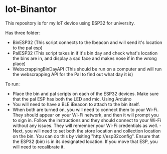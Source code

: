 # Iot-Binantor
This repository is for my IoT device using ESP32 for university.

Has three folder: 
 - BinESP32 (This script connects to the Ibeacon and will send it's location to the pal esp)
 - PalESP32 (This script takes in if it's bin day and check what's location the bins are in, and display a sad face and makes nose if in the wrong place)
 - WebscrappingBinDayAPI (This should be run on a computer and will run the webscrapping API for the Pal to find out what day it is)
 

To run:

- Place the bin and pal scripts on each of the ESP32 devices. Make sure that the pal ESP has both the LED and mic. Using Arduino
- You will need to have a BLE iBeacon to attach to the bin itself.
- When both are turned on, you will need to connect them to your Wi-Fi. They should appear on your Wi-Fi network, and then it will prompt you to sign in. Follow the instructions and they should connect to your Wi-Fi without any issues. They will remember your Wi-Fi credentials as well.
-Next, you will need to set both the store location and collection location on the bin. You can do this by visiting "http://esp32config". Ensure that the ESP32 (bin) is in its designated location. If you move that ESP, you will need to recalibrate it.


